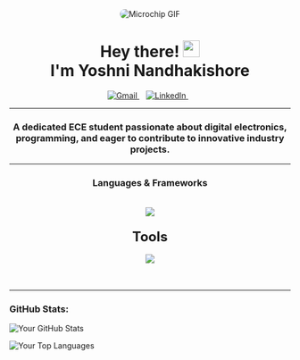 <div id="header" align="center">
  <img src="https://media1.tenor.com/m/fKemXSbd-pAAAAAC/microchip.gif" style="border-radius: 20px;" alt="Microchip GIF">
</div>
<div align="center">
  <h1>
    Hey there! <img src="https://media.giphy.com/media/hvRJCLFzcasrR4ia7z/giphy.gif" width="30px"/><br>I'm Yoshni Nandhakishore
  </h1>
  <a href="mailto:yoshni2003@gmail.com">
  <img src="https://skillicons.dev/icons?i=gmail" alt="Gmail" />
</a>&nbsp;&nbsp;
<a href="https://www.linkedin.com/in/yoshni-nandha-kishore/">
  <img src="https://skillicons.dev/icons?i=linkedin" alt="LinkedIn" />
</a>&nbsp;&nbsp;

  <hr>
</div>

<h3 align="center">A dedicated ECE student passionate about digital electronics, programming, and eager to contribute to innovative
 industry projects.</h3>
<hr>
<h3 align="center"><strong>Languages & Frameworks</strong></h3>
<br/>
<div align="center">
    <img src="https://skillicons.dev/icons?i=c,python,haskell,sklearn,pytorch,&perline=8" />
</div>
<h3 align="center"><strong style="font-size: 24px;">Tools</strong></h3>
<div align="center">
    <img src="https://skillicons.dev/icons?i=autocad,bash,vscode,git,github,notion,tensorflow,latex,ps,stackoverflow,visualstudio&perline=8" />
</div>
<br/>


<br/>
<hr/>


 

### GitHub Stats:

![Your GitHub Stats](https://github-readme-stats.vercel.app/api?username=aelin-012&show_icons=true&theme=react)


![Your Top Languages](https://github-readme-stats.vercel.app/api/top-langs/?username=aelin-012&layout=compact&theme=react)


